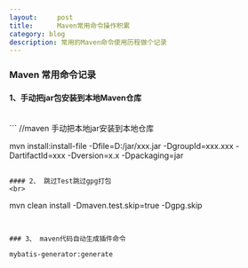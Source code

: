 ```yaml
---
layout:     post
title:      Maven常用命令操作积累
category: blog
description: 常用的Maven命令使用历程做个记录
---
```



### Maven 常用命令记录

#### 1、手动把jar包安装到本地Maven仓库
<br>
```
//maven 手动把本地jar安装到本地仓库

mvn install:install-file  -Dfile=D:/jar/xxx.jar  -DgroupId=xxx.xxx  -DartifactId=xxx -Dversion=x.x -Dpackaging=jar

```

#### 2、 跳过Test跳过gpg打包
<br>
```
mvn clean install -Dmaven.test.skip=true -Dgpg.skip

```


### 3、 maven代码自动生成插件命令

mybatis-generator:generate